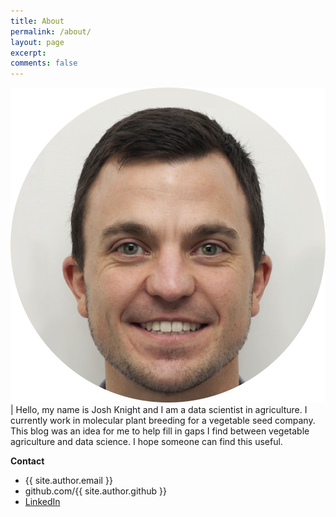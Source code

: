 ```yaml
---
title: About
permalink: /about/
layout: page
excerpt:
comments: false
---
```

<img src="/assets/img/jknight.png"> | Hello, my name is Josh Knight and I am a data scientist in agriculture. I currently work in molecular plant breeding for a vegetable seed company. This blog was an idea for me to help fill in gaps I find between vegetable agriculture and data science. I hope someone can find this useful.

**Contact**

- {{ site.author.email }}
- github.com/{{ site.author.github }}
- <a href="https://www.linkedin.com/in/josh-knight-1a13a7166/">LinkedIn</a>
